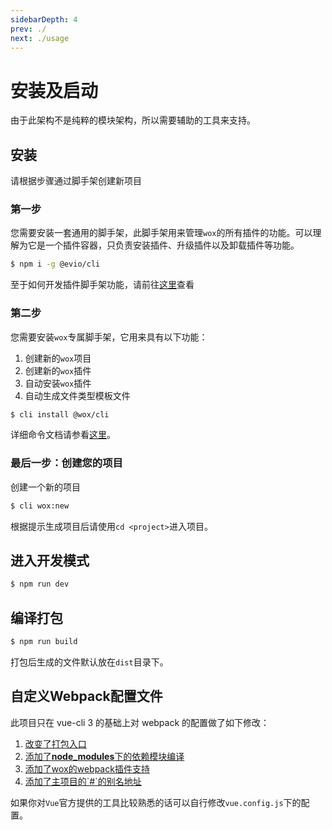 ```yaml
---
sidebarDepth: 4
prev: ./
next: ./usage
---
```


# 安装及启动

由于此架构不是纯粹的模块架构，所以需要辅助的工具来支持。

## 安装

请根据步骤通过脚手架创建新项目

### 第一步

您需要安装一套通用的脚手架，此脚手架用来管理`wox`的所有插件的功能。可以理解为它是一个插件容器，只负责安装插件、升级插件以及卸载插件等功能。

```bash
$ npm i -g @evio/cli
```

至于如何开发插件脚手架功能，请前往[这里](../cli/#evio-cli)查看

### 第二步

您需要安装`wox`专属脚手架，它用来具有以下功能：

1. 创建新的`wox`项目
2. 创建新的`wox`插件
3. 自动安装`wox`插件
4. 自动生成文件类型模板文件

```bash
$ cli install @wox/cli
```
详细命令文档请参看[这里](../cli/#wox-cli)。

### 最后一步：创建您的项目

创建一个新的项目

```bash
$ cli wox:new
```

根据提示生成项目后请使用`cd <project>`进入项目。

## 进入开发模式

```bash
$ npm run dev
```

## 编译打包

```bash
$ npm run build
```
打包后生成的文件默认放在`dist`目录下。

## 自定义Webpack配置文件 

此项目只在 vue-cli 3 的基础上对 webpack 的配置做了如下修改：

1. [改变了打包入口](https://github.com/woxjs/template/blob/master/vue.config.js#L7)
2. [添加了**node_modules**下的依赖模块编译](https://github.com/woxjs/template/blob/master/vue.config.js#L14)
3. [添加了wox的webpack插件支持](https://github.com/woxjs/template/blob/master/vue.config.js#L17)
4. [添加了主项目的\`#\`的别名地址](https://github.com/woxjs/template/blob/master/vue.config.js#L18)

如果你对`Vue`官方提供的工具比较熟悉的话可以自行修改`vue.config.js`下的配置。